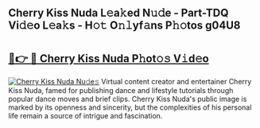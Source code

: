## Cherry Kiss Nuda L𝚎a𝚔ed N𝚞𝚍e - Part-TDQ Vi𝚍𝚎o L𝚎a𝚔s - H𝚘𝚝 O𝚗𝚕yf𝚊ns P𝚑𝚘tos g04U8

# <h2><a href="http://kf5r5lk.oniu.top/?m=Cherry+Kiss+Nuda">🔗👉 🔴 Cherry Kiss Nuda P𝚑ot𝚘𝚜 V𝚒d𝚎o</a></h2>

[![Cherry Kiss Nuda Nu𝚍e𝚜](https://i.imgur.com/0qMVB7G.gif)](http://kf5r5lk.oniu.top/?m=Cherry+Kiss+Nuda)
Virtual content creator and entertainer Cherry Kiss Nuda, famed for publishing dance and lifestyle tutorials through popular dance moves and brief clips. Cherry Kiss Nuda's public image is marked by its openness and sincerity, but the complexities of his personal life remain a source of intrigue and fascination.  
